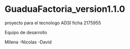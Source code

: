 # GuaduaFactoria_version1.1.0
proyecto para el tecnologo ADSI ficha 2175955 

Equipo de desarrollo 

Milena
-Nicolas
-David 


